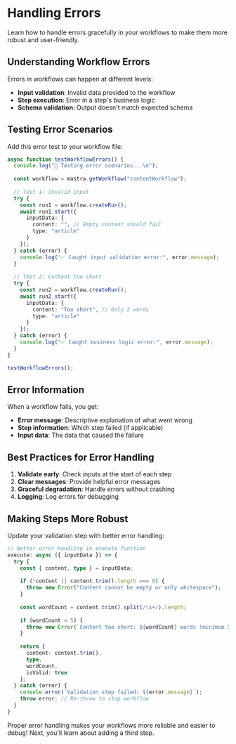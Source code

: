 # Handling Errors

Learn how to handle errors gracefully in your workflows to make them more robust and user-friendly.

## Understanding Workflow Errors

Errors in workflows can happen at different levels:
- **Input validation**: Invalid data provided to the workflow
- **Step execution**: Error in a step's business logic
- **Schema validation**: Output doesn't match expected schema

## Testing Error Scenarios

Add this error test to your workflow file:

```typescript
async function testWorkflowErrors() {
  console.log("🧪 Testing error scenarios...\n");
  
  const workflow = mastra.getWorkflow("contentWorkflow");
  
  // Test 1: Invalid input
  try {
    const run1 = workflow.createRun();
    await run1.start({
      inputData: {
        content: "", // Empty content should fail
        type: "article"
      }
    });
  } catch (error) {
    console.log("✅ Caught input validation error:", error.message);
  }
  
  // Test 2: Content too short
  try {
    const run2 = workflow.createRun();
    await run2.start({
      inputData: {
        content: "Too short", // Only 2 words
        type: "article"
      }
    });
  } catch (error) {
    console.log("✅ Caught business logic error:", error.message);
  }
}

testWorkflowErrors();
```

## Error Information

When a workflow fails, you get:
- **Error message**: Descriptive explanation of what went wrong
- **Step information**: Which step failed (if applicable)
- **Input data**: The data that caused the failure

## Best Practices for Error Handling

1. **Validate early**: Check inputs at the start of each step
2. **Clear messages**: Provide helpful error messages
3. **Graceful degradation**: Handle errors without crashing
4. **Logging**: Log errors for debugging

## Making Steps More Robust

Update your validation step with better error handling:

```typescript
// Better error handling in execute function
execute: async ({ inputData }) => {
  try {
    const { content, type } = inputData;
    
    if (!content || content.trim().length === 0) {
      throw new Error("Content cannot be empty or only whitespace");
    }
    
    const wordCount = content.trim().split(/\s+/).length;
    
    if (wordCount < 5) {
      throw new Error(`Content too short: ${wordCount} words (minimum 5 required)`);
    }
    
    return {
      content: content.trim(),
      type,
      wordCount,
      isValid: true
    };
  } catch (error) {
    console.error(`Validation step failed: ${error.message}`);
    throw error; // Re-throw to stop workflow
  }
}
```

Proper error handling makes your workflows more reliable and easier to debug! Next, you'll learn about adding a third step.